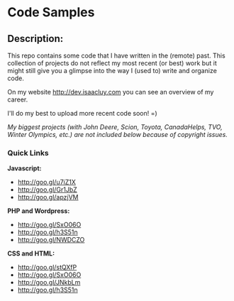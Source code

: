 # Code Samples

## Description:

This repo contains some code that I have written in the (remote) past. This collection of projects do not reflect my most recent (or best) work but it might still give you a glimpse into the way I (used to) write and organize code.

On my website http://dev.isaacluy.com you can see an overview of my career.

I'll do my best to upload more recent code soon! =)

*My biggest projects (with John Deere, Scion, Toyota, CanadaHelps, TVO, Winter Olympics, etc.) are not included below because of copyright issues.*

### Quick Links

**Javascript:** 									

* http://goo.gl/u7iZ1X
* http://goo.gl/Gr1JbZ
* http://goo.gl/apzjVM


**PHP and Wordpress:**

* http://goo.gl/SxO06O
* http://goo.gl/h3S51n
* http://goo.gl/NWDCZO


**CSS and HTML:**
* http://goo.gl/stQXfP
* http://goo.gl/SxO06O
* http://goo.gl/JNkbLm
* http://goo.gl/h3S51n
